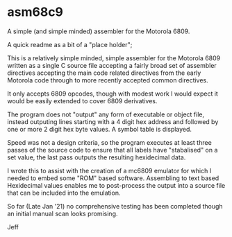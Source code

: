 # asm68c9
A simple (and simple minded) assembler for the Motorola 6809.

A quick readme as a bit of a "place holder";

This is a relatively simple minded, simple assembler for the Motorola 6809 written as a single C source file accepting a fairly broad set of assembler directives accepting the main code related directives from the early Motorola code through to more recently accepted common directives.

It only accepts 6809 opcodes, though with modest work I would expect it would be easily extended to cover 6809 derivatives.

The program does not "output" any form of executable or object file, instead outputing lines starting with a 4 digit hex address and followed by one or more
2 digit hex byte values.  A symbol table is displayed.

Speed was not a design criteria, so the program executes at least three passes of the source code to ensure that all labels have "stabalised" on a set value, the last pass outputs the resulting hexidecimal data.

I wrote this to assist with the creation of a mc6809 emulator for which I needed to embed some "ROM" based software.  Assembling to text based Hexidecimal values enables me to post-process the output into a source file that can be included into the emulation.

So far (Late Jan '21) no comprehensive testing has been completed though an initial manual scan looks promising.

Jeff

